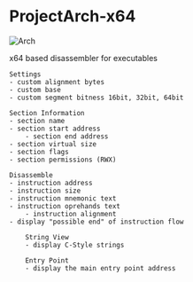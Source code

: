 # ProjectArch-x64
![Arch](https://github.com/SurgeGotTappedAgain/Arch-x64/assets/80023326/bf7d8bb1-4b41-42c0-98b9-d497131b0cf4)

x64 based disassembler for executables

	Settings
	- custom alignment bytes
	- custom base
	- custom segment bitness 16bit, 32bit, 64bit

	Section Information
	- section name
	- section start address
    	- section end address
	- section virtual size
	- section flags
	- section permissions (RWX)

	Disassemble
	- instruction address
	- instruction size
	- instruction mnemonic text
	- instruction oprehands text
    	- instruction alignment
	- display "possible end" of instruction flow

    	String View
    	- display C-Style strings

    	Entry Point
    	- display the main entry point address
